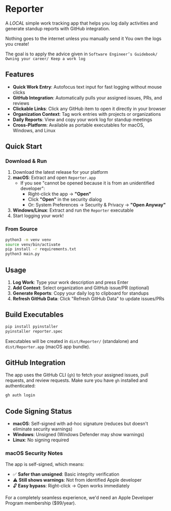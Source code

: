 # Reporter

A *LOCAL* simple work tracking app that helps you log daily activities and generate standup reports with GitHub integration.

Nothing goes to the internet unless you manually send it
You own the logs you create!


The goal is to apply the advice given in `Software Engineer’s Guidebook/ Owning your career/ Keep a work log`


## Features

- **Quick Work Entry**: Autofocus text input for fast logging without mouse clicks
- **GitHub Integration**: Automatically pulls your assigned issues, PRs, and reviews
- **Clickable Links**: Click any GitHub item to open it directly in your browser
- **Organization Context**: Tag work entries with projects or organizations
- **Daily Reports**: View and copy your work log for standup meetings
- **Cross-Platform**: Available as portable executables for macOS, Windows, and Linux

## Quick Start

### Download & Run
1. Download the latest release for your platform
2. **macOS**: Extract and open `Reporter.app`
   - If you see "cannot be opened because it is from an unidentified developer":
     - Right-click the app → **"Open"**
     - Click **"Open"** in the security dialog
     - Or: System Preferences → Security & Privacy → **"Open Anyway"**
3. **Windows/Linux**: Extract and run the `Reporter` executable
4. Start logging your work!

### From Source
```bash
python3 -m venv venv
source venv/bin/activate
pip install -r requirements.txt
python3 main.py
```

## Usage

1. **Log Work**: Type your work description and press Enter
2. **Add Context**: Select organization and GitHub issue/PR (optional)
3. **Generate Reports**: Copy your daily log to clipboard for standups
4. **Refresh GitHub Data**: Click "Refresh GitHub Data" to update issues/PRs

## Build Executables

```bash
pip install pyinstaller
pyinstaller reporter.spec
```

Executables will be created in `dist/Reporter/` (standalone) and `dist/Reporter.app` (macOS app bundle).

## GitHub Integration

The app uses the GitHub CLI (`gh`) to fetch your assigned issues, pull requests, and review requests. Make sure you have `gh` installed and authenticated:

```bash
gh auth login
```

## Code Signing Status

- **macOS**: Self-signed with ad-hoc signature (reduces but doesn't eliminate security warnings)
- **Windows**: Unsigned (Windows Defender may show warnings)
- **Linux**: No signing required

### macOS Security Notes
The app is self-signed, which means:
- ✅ **Safer than unsigned**: Basic integrity verification
- ⚠️ **Still shows warnings**: Not from identified Apple developer
- 🔓 **Easy bypass**: Right-click → Open works immediately

For a completely seamless experience, we'd need an Apple Developer Program membership ($99/year).
